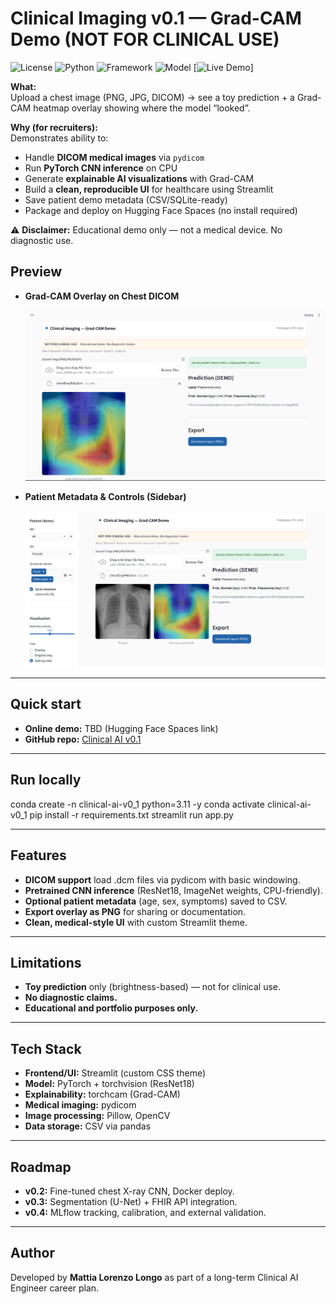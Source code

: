 # Clinical Imaging v0.1 — Grad-CAM Demo (NOT FOR CLINICAL USE)

![License](https://img.shields.io/badge/license-MIT-blue)
![Python](https://img.shields.io/badge/python-3.11%2B-blue)
![Framework](https://img.shields.io/badge/framework-Streamlit-brightgreen)
![Model](https://img.shields.io/badge/model-ResNet18-orange)
[![Live Demo](https://img.shields.io/badge/HuggingFace-Live%20Demo-yellow)]

**What:**  
Upload a chest image (PNG, JPG, DICOM) → see a toy prediction + a Grad-CAM heatmap overlay showing where the model “looked”.

**Why (for recruiters):**  
Demonstrates ability to:
- Handle **DICOM medical images** via `pydicom`
- Run **PyTorch CNN inference** on CPU
- Generate **explainable AI visualizations** with Grad-CAM
- Build a **clean, reproducible UI** for healthcare using Streamlit
- Save patient demo metadata (CSV/SQLite-ready)
- Package and deploy on Hugging Face Spaces (no install required)

⚠ **Disclaimer:** Educational demo only — not a medical device. No diagnostic use.


## Preview
- **Grad-CAM Overlay on Chest DICOM** <p align="center"> <img src="assets/screenshotOverlay.png" alt="Grad-CAM overlay on chest DICOM" width="800"> </p>

- **Patient Metadata & Controls (Sidebar)** <p align="center"> <img src="assets/screenshotSidebar.png" alt="Sidebar with patient metadata and visualization controls" width="800"> </p>

---

## Quick start

- **Online demo:** TBD (Hugging Face Spaces link)
- **GitHub repo:** [Clinical AI v0.1](https://github.com/MattiaLongo06/clinical-ai-v0.)

---

## Run locally
conda create -n clinical-ai-v0_1 python=3.11 -y
conda activate clinical-ai-v0_1
pip install -r requirements.txt
streamlit run app.py

---

## Features

- **DICOM support** load .dcm files via pydicom with basic windowing.
- **Pretrained CNN inference** (ResNet18, ImageNet weights, CPU-friendly).
- **Optional patient metadata** (age, sex, symptoms) saved to CSV.
- **Export overlay as PNG** for sharing or documentation.
- **Clean, medical-style UI** with custom Streamlit theme.

---

## Limitations

- **Toy prediction** only (brightness-based) — not for clinical use.
- **No diagnostic claims.**
- **Educational and portfolio purposes only.**

---

## Tech Stack

- **Frontend/UI:** Streamlit (custom CSS theme)
- **Model:** PyTorch + torchvision (ResNet18)
- **Explainability:** torchcam (Grad-CAM)
- **Medical imaging:** pydicom
- **Image processing:** Pillow, OpenCV
- **Data storage:** CSV via pandas

---

## Roadmap

- **v0.2:** Fine-tuned chest X-ray CNN, Docker deploy.
- **v0.3:** Segmentation (U-Net) + FHIR API integration.
- **v0.4:** MLflow tracking, calibration, and external validation.

---

## Author

Developed by **Mattia Lorenzo Longo** as part of a long-term Clinical AI Engineer career plan.
